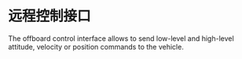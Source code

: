 # 远程控制接口

The offboard control interface allows to send low-level and high-level attitude, velocity or position commands to the vehicle.